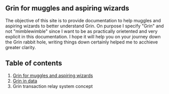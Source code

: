 ## Grin for muggles and aspiring wizards
The objective of this site is to provide documentation to help muggles and aspiring wizards to better understand Grin. On purpose I specify "Grin" and not "mimblewimble" since I want to be as practically orietented and very explicit in this documentation. I hope it will help you on your journey down the Grin rabbit hole, writing things down certainly helped me to acchieve greater clarity.  
  
## Table of contents
1) [Grin for muggles and aspiring wizards](https://github.com/Anynomouss/grin-for-mugglesgrin_for_muggles_and_aspiring_wizards.md)
2) [Grin in data](https://github.com/Anynomouss/grin-in-data.md)
3) Grin transaction relay system concept